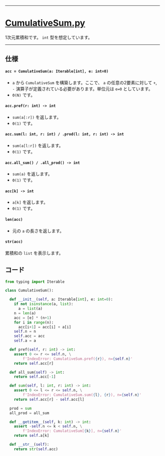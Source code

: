 ____

# [CumulativeSum.py](https://github.com/titanium-22/Library_py/blob/main/DataStructures/CumulativeSum/CumulativeSum.py)

1次元累積和です。 `int` 型を想定しています。

_____

## 仕様

#### `acc = CumulativeSum(a: Iterable[int], e: int=0)`
- `a` から `CumulativeSum` を構築します。ここで、 `a` の任意の2要素に対して `+`, `-` 演算子が定義されている必要があります。単位元は `e=0` としています。
- `Θ(N)` です。

#### `acc.pref(r: int) -> int`
- `sum(a[:r])` を返します。
- `Θ(1)` です。

#### `acc.sum(l: int, r: int) / .prod(l: int, r: int) -> int`
- `sum(a[l:r])` を返します。
- `Θ(1)` です。

#### `acc.all_sum() / .all_prod() -> int`
- `sum(a)` を返します。
- `Θ(1)` です。

#### `acc[k] -> int`
- `a[k]` を返します。
- `Θ(1)` です。

#### `len(acc)`
- 元の `a` の長さを返します。

#### `str(acc)`
累積和の `list` を表示します。

## コード

<!-- <details><summary> CumulativeSum.py </summary> -->

```python
from typing import Iterable

class CumulativeSum():

  def __init__(self, a: Iterable[int], e: int=0):
    if not isinstance(a, list):
      a = list(a)
    n = len(a)
    acc = [e] * (n+1)
    for i in range(n):
      acc[i+1] = acc[i] + a[i]
    self.n = n
    self.acc = acc
    self.a = a

  def pref(self, r: int) -> int:
    assert 0 <= r <= self.n, \
        f'IndexError: CumulativeSum.pref({r}), n={self.n}'
    return self.acc[r]

  def all_sum(self) -> int:
    return self.acc[-1]

  def sum(self, l: int, r: int) -> int:
    assert 0 <= l <= r <= self.n, \
        f'IndexError: CumulativeSum.sum({l}, {r}), n={self.n}'
    return self.acc[r] - self.acc[l]

  prod = sum
  all_prod = all_sum

  def __getitem__(self, k: int) -> int:
    assert -self.n <= k < self.n, \
        f'IndexError: CumulativeSum[{k}], n={self.n}'
    return self.a[k]

  def __str__(self):
    return str(self.acc)

```

<!-- </details> -->
